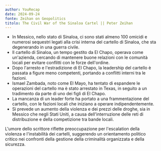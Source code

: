 ```yaml
---
author: YouRecap
date: 2024-09-24
fonte: Zeihan on Geopolitics
titolo: The Civil War of the Sinaloa Cartel || Peter Zeihan
---
```


- In Messico, nello stato di Sinaloa, ci sono stati almeno 100 omicidi e numerosi sequestri legati alla crisi interna del cartello di Sinaloa, che sta degenerando in una guerra civile.
- Il cartello di Sinaloa, un tempo gestito da El Chapo, operava come un'azienda, cercando di mantenere buone relazioni con le comunità locali per evitare conflitti con le forze dell'ordine.
- Dopo l'arresto e l'estradizione di El Chapo, la leadership del cartello è passata a figure meno competenti, portando a conflitti interni tra le fazioni.
- Ismael Zambada, noto come El Mayo, ha tentato di espandere le operazioni del cartello ma è stato arrestato in Texas, in seguito a un tradimento da parte di uno dei figli di El Chapo.
- La mancanza di un leader forte ha portato a una frammentazione del cartello, con le fazioni locali che iniziano a operare indipendentemente.
- Si prevede un aumento della violenza e dei prezzi delle droghe, sia in Messico che negli Stati Uniti, a causa dell'interruzione delle reti di distribuzione e della competizione tra bande locali.

L'umore dello scrittore riflette preoccupazione per l'escalation della violenza e l'instabilità dei cartelli, suggerendo un orientamento politico critico nei confronti della gestione della criminalità organizzata e della sicurezza.
